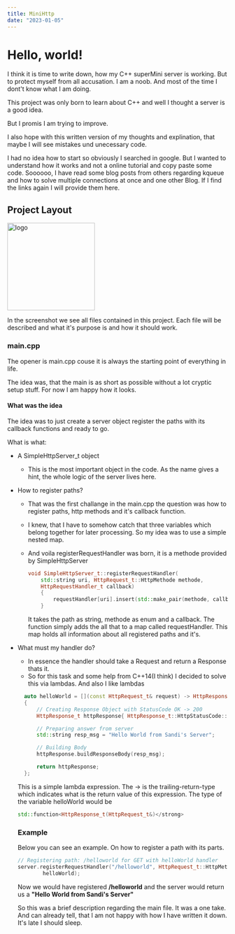```yaml
---
title: MiniHttp
date: "2023-01-05"
---
```


# Hello, world!

I think it is time to write down, how my C++ superMini server is working.
But to protect myself from all accusation.
I am a noob. And most of the time I dont't know what I am doing.

This project was only born to learn about C++ and well I thought a server is a good idea.

But I promis I am trying to improve.

I also hope with this written version of my thoughts and explination, that maybe I will see mistakes und unecessary code.

I had no idea how to start so obviously I searched in google. But I wanted to understand how it works and not a online tutorial and copy paste some code.
Soooooo, I have read some blog posts from others regarding kqueue and how to solve multiple connections at once and one other Blog. If I find the links again I will provide them here.

## Project Layout
<img src="/src/img/ProjectLayoutMiniHttp.png" alt="logo" width="200" />

In the screenshot we see all files contained in this project.
Each file will be described and what it's purpose is and how it should work.

### main.cpp
The opener is main.cpp couse it is always the starting point of everything in life.

The idea was, that the main is as short as possible without a lot cryptic setup stuff. For now I am happy how it looks.

#### What was the idea
The idea was to just create a server object register the paths with its callback functions and ready to go.

What is what:
- A SimpleHttpServer_t object
  - This is the most important object in the code. As the name gives a hint, the whole logic of the server lives here.
- How to register paths?
  - That was the first challange in the main.cpp the question was how to register paths, http methods and it's callback function.
  - I knew, that I have to somehow catch that three variables which belong together for later processing. So my idea was to use a simple nested map. 
  - And voila registerRequestHandler was born, it is a methode provided by SimpleHttpServer <br>
  
    ```C++
    void SimpleHttpServer_t::registerRequestHandler(
		std::string uri, HttpRequest_t::HttpMethode methode,
		HttpRequestHandler_t callback)
        {
	        requestHandler[uri].insert(std::make_pair(methode, callback));
        }
    ```
    It takes the path as string, methode as enum and a callback.
    The function simply adds the all that to a map called requestHandler.
    This map holds all information about all registered paths and it's.

- What must my handler do?
  - In essence the handler should take a Request and return a Response thats it.
  - So for this task and some help from C++14(I think) I decided to solve this via lambdas. And also I like lambdas<br>
  ```C++
    auto helloWorld = [](const HttpRequest_t& request) -> HttpResponse_t
    {
        // Creating Response Object with StatusCode OK -> 200
        HttpResponse_t httpResponse{ HttpResponse_t::HttpStatusCode::Ok };

        // Preparing answer from server
        std::string resp_msg = "Hello World from Sandi's Server";

        // Building Body
        httpResponse.buildResponseBody(resp_msg);

        return httpResponse;
    };
    ```
    This is a simple lambda expression. The -> is the trailing-return-type which indicates what is the return value of this expression. The type of the variable helloWorld would be 
    ```C++
    std::function<HttpResponse_t(HttpRequest_t&)</strong>
    ```
    ### Example
    Below you can see an example. On how to register a path with its parts.
    ```C++
    // Registering path: /helloworld for GET with helloWorld handler
	server.registerRequestHandler("/helloworld", HttpRequest_t::HttpMethode::GET,
			helloWorld);
    ```
    Now we would have registered **/helloworld** and the server would return us a **"Hello World from Sandi's Server"**<br>

    So this was a brief description regarding the main file.
    It was a one take. And can already tell, that I am not happy with how I have written it down. It's late I should sleep.